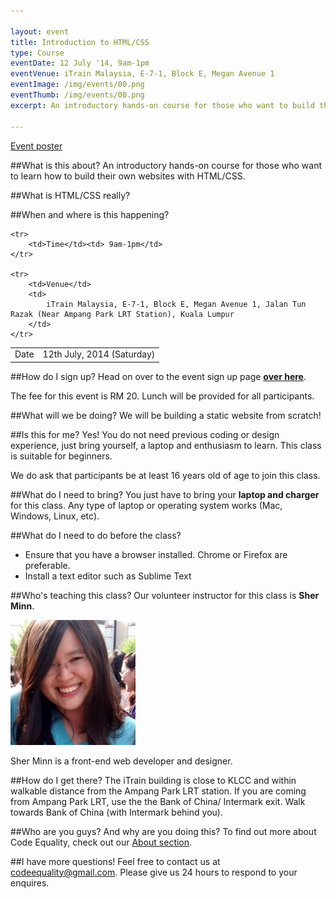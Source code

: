```yaml
---

layout: event
title: Introduction to HTML/CSS
type: Course
eventDate: 12 July '14, 9am-1pm
eventVenue: iTrain Malaysia, E-7-1, Block E, Megan Avenue 1
eventImage: /img/events/00.png
eventThumb: /img/events/00.png
excerpt: An introductory hands-on course for those who want to build their own websites with HTML/CSS.

---
```


<a class="large" target="_blank" href="/img/events/intro-js/intro-js-poster.png">Event poster</a>

##What is this about?
An introductory hands-on course for those who want to learn how to build their own websites with HTML/CSS.

##What is HTML/CSS really?


##When and where is this happening?
<table class="ce-event-details-table">
	<tr>
		<td>Date</td><td>12th July, 2014 (Saturday)</td>
	</tr>

	<tr>
		<td>Time</td><td> 9am-1pm</td>
	</tr>

	<tr>
		<td>Venue</td>
		<td>
			iTrain Malaysia, E-7-1, Block E, Megan Avenue 1, Jalan Tun Razak (Near Ampang Park LRT Station), Kuala Lumpur
		</td>
	</tr>
</table>

##How do I sign up?
Head on over to the event sign up page __[over here](http://www.eventbrite.com/e/intro-to-javascript-tickets-11566476643?utm_campaign=new_eventv2&utm_medium=email&utm_source=eb_email&utm_term=eventurl_text)__. 

The fee for this event is RM 20. Lunch will be provided for all participants.

##What will we be doing?
We will be building a static website from scratch!

##Is this for me?
Yes! You do not need previous coding or design experience, just bring yourself, a laptop and enthusiasm to learn. This class is suitable for beginners.

We do ask that participants be at least 16 years old of age to join this class.

##What do I need to bring?
You just have to bring your __laptop and charger__ for this class. Any type of laptop or operating system works (Mac, Windows, Linux, etc).


##What do I need to do before the class?
* Ensure that you have a browser installed. Chrome or Firefox are preferable.
* Install a text editor such as Sublime Text


##Who's teaching this class?
Our volunteer instructor for this class is __Sher Minn__.

<img src="/img/events/intro-html/sherminn.jpg" width="200px"/>

Sher Minn is a front-end web developer and designer.  

##How do I get there?
The iTrain building is close to KLCC and within walkable distance from the Ampang Park LRT station.
If you are coming from Ampang Park LRT, use the the Bank of China/ Intermark exit. Walk towards Bank of China (with Intermark behind you).
 
##Who are you guys? And why are you doing this?
To find out more about Code Equality, check out our <a href="http://codeequality.org/index.html#about">About section</a>. 

##I have more questions!
Feel free to contact us at <a href="mailto:codeequality@gmail.com">codeequality@gmail.com</a>. Please give us 24 hours to respond to your enquires. 